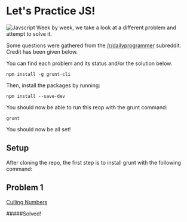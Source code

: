 # Let's Practice JS!
![Javscript](http://johnshipp.com/wp-content/uploads/2013/10/js.jpg)
Week by week, we take a look at a different problem and attempt to solve it.

Some questions were gathered from the [/r/dailyprogrammer](http://www.reddit.com/r/dailyprogrammer/comments/30ubcl/20150330_challenge_208_easy_culling_numbers/) subreddit.
Credit has been given below.

You can find each problem and its status and/or the solution below.

    npm install -g grunt-cli

Then, install the packages by running:

    npm install --save-dev

You should now be able to run this reop with the grunt command:

    grunt

You should now be all set!

## Setup

After cloning the repo, the first step is to install grunt with the following
command:


## Problem 1

[Culling Numbers](http://www.reddit.com/r/dailyprogrammer/comments/30ubcl/20150330_challenge_208_easy_culling_numbers/)

#####Solved!


